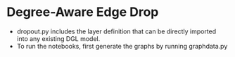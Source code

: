 # Degree-Aware Edge Drop

- dropout.py includes the layer definition that can be directly imported into any existing DGL model. 
- To run the notebooks, first generate the graphs by running graphdata.py
